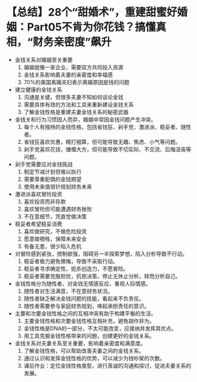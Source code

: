# 【总结】28个“甜婚术”，重建甜蜜好婚姻：Part05不肯为你花钱？搞懂真相，“财务亲密度”飙升

-   金钱关系对婚姻至关重要
    1.  婚姻就像一家企业，需要双方共同投入资源
    2.  金钱关系影响着夫妻的亲密度和幸福感
    3.  70%的美国离婚夫妇表示离婚原因是钱的问题
-   建立健康的金钱关系
    1.  沟通是关键，但很多夫妻不知如何谈论金钱
    2.  需要具体有效的方法和工具来重新建设金钱关系
    3.  了解金钱性格是重建夫妻金钱关系的秘密武器
-   金钱关和行为习惯因人而异，婚姻中常因金钱问题产生冲突。
    1.  每个人有独特的金钱性格，包括省钱狂、剁手党、激进派、稳妥者、随性者。
    2.  省钱狂喜欢优惠，精打细算，但可能导致无趣、焦虑、小气等问题。
    3.  剁手党喜欢花钱，慷慨大方，但可能导致不切实际、不交流、后悔沮丧等问题。
-   剁手党需要应对金钱挑战
    1.  制定节减计划但难以执行
    2.  需要尊重配偶的金钱期望
    3.  使用未来值倍针规划财务未来
-   激进派喜欢冒险投资
    1.  喜欢投资而非存款
    2.  喜欢冒险但可能遭遇财务挫败
    3.  不在意细节，凭直觉做决策
-   稳妥者希望稳妥消费
    1.  喜欢做研究，不做危险投资
    2.  愿意做牺牲，保障未来安全
    3.  有备无患，很少陷入危机
-   对冒险感到紧张，控制欲强，阻碍另一半探索梦想，陷入分析导致不行动。
    1.  稳妥者极力避免懊悔，导致不采取行动。
    2.  稳妥者寻求确定性，扼杀创造力，不愿冒险。
    3.  稳妥者需要克服担忧，抗拒决策，停止无休止分析，转而分析自己。
-   金钱性格分为随性者，对金钱无情感反应，重视人际情感。
    1.  随性者对生活满意，不在意财务状况。
    2.  随性者缺乏解决金钱问题的技能，看起来不负责任。
    3.  随性者需要参与家庭财务规划，唤起承担责任的意识。
-   主要和次要金钱性格之间的互相冲突有助于构建平衡的生活。
    1.  主要金钱性格和次要金钱性格互相补充，避免胡作非为。
    2.  金钱性格是DNA的一部分，不太可能改变，应接纳并发挥其优点。
    3.  用工具克服金钱性格带来的问题，创建更好的金钱关系。
-   金钱关系对夫妻关系至关重要，影响着亲密度和满意度。
    1.  了解金钱性格，可以帮助改善夫妻之间的金钱关系。
    2.  通过认识和发挥金钱性格的优势，可以减少为钱吵架的次数。
    3.  课后作业：定位金钱性格类型，进行真诚的沟通和探讨，促进夫妻关系的发展。